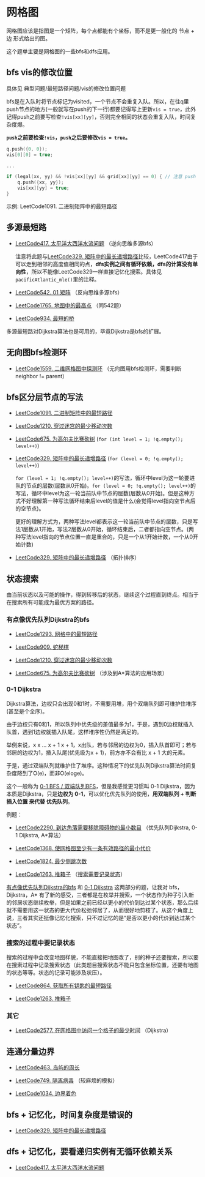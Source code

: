 # 网格图
网格图应该是指图是一个矩阵，每个点都能有个坐标，而不是更一般化的 节点 + 边 形式给出的图。

这个题单主要是网格图的一些bfs和dfs应用。

## bfs vis的修改位置
具体见 典型问题/最短路径问题/vis的修改位置问题

bfs是在入队时将节点标记为visited，一个节点不会重复入队。所以，在往q里push节点的地方(一般就写在push的下一行)都要记得写上更新`vis = true`，此外记得push之前要写检查`!vis[xx][yy]`，否则完全相同的状态会重复入队，时间复杂度爆。

**`push`之前要检查`!vis`，`push`之后要修改`vis = true`。**

```cpp
q.push({0, 0});
vis[0][0] = true;

...

if (legal(xx, yy) && !vis[xx][yy] && grid[xx][yy] == 0) { // 注意 push 之前不要忘了检查 !vis[xx][yy]
    q.push({xx, yy});
    vis[xx][yy] = true;
}
```

示例: LeetCode1091. 二进制矩阵中的最短路径

## 多源最短路
* [LeetCode417. 太平洋大西洋水流问题](https://leetcode.cn/problems/pacific-atlantic-water-flow/) （逆向思维多源bfs）

    注意将此题与[LeetCode329. 矩阵中的最长递增路径](https://leetcode.cn/problems/longest-increasing-path-in-a-matrix/)比较，LeetCode417由于可以走到相邻的高度值相同的点，**dfs实例之间有循环依赖，dfs的计算没有单向性**，所以不能像LeetCode329一样直接记忆化搜索。具体见`pacificAtlantic_mle()`里的注释。

* [LeetCode542. 01 矩阵](https://leetcode.cn/problems/01-matrix/) （反向思维多源bfs）

* [LeetCode1765. 地图中的最高点](https://leetcode.cn/problems/map-of-highest-peak/) （同542题）

* [LeetCode934. 最短的桥](https://leetcode.cn/problems/shortest-bridge/)

多源最短路对Dijkstra算法也是可用的，毕竟Dijkstra是bfs的扩展。

## 无向图bfs检测环
* [LeetCode1559. 二维网格图中探测环](https://leetcode.cn/problems/detect-cycles-in-2d-grid/) （无向图用bfs检测环，需要判断 neighbor != parent）

## bfs区分层节点的写法
* [LeetCode1091. 二进制矩阵中的最短路径](https://leetcode.cn/problems/shortest-path-in-binary-matrix/)

* [LeetCode1210. 穿过迷宫的最少移动次数](https://leetcode.cn/problems/minimum-moves-to-reach-target-with-rotations/)

* [LeetCode675. 为高尔夫比赛砍树](https://leetcode.cn/problems/cut-off-trees-for-golf-event/) (`for (int level = 1; !q.empty(); level++)`)

* [LeetCode329. 矩阵中的最长递增路径](https://leetcode.cn/problems/longest-increasing-path-in-a-matrix/) (`for (level = 0; !q.empty(); level++)`)

    `for (level = 1; !q.empty(); level++)`的写法，循环中level为这一轮要进队的节点的层数(层数从0开始)。`for (level = 0; !q.empty(); level++)`的写法，循环中level为这一轮当前队中节点的层数(层数从0开始)。但是这种方式不好理解第一种写法循环结束后level的值是什么(会觉得level指向空节点后的空节点)。

    更好的理解方式为，两种写法level都表示这一轮当前队中节点的层数，只是写法1层数从1开始，写法2层数从0开始，循环结束后，二者都指向空节点。(两种写法level指向的节点位置一直是重合的，只是一个从1开始计数，一个从0开始计数)

* [LeetCode329. 矩阵中的最长递增路径](https://leetcode.cn/problems/longest-increasing-path-in-a-matrix/) （拓扑排序）

## 状态搜索
由当前状态以及可能的操作，得到转移后的状态，继续这个过程直到终点。相当于在搜索所有可能成为最优方案的路径。

### 有点像优先队列Dijkstra的bfs
* [LeetCode1293. 网格中的最短路径](https://leetcode.cn/problems/shortest-path-in-a-grid-with-obstacles-elimination/)

* [LeetCode909. 蛇梯棋](https://leetcode.cn/problems/snakes-and-ladders/)

* [LeetCode1210. 穿过迷宫的最少移动次数](https://leetcode.cn/problems/minimum-moves-to-reach-target-with-rotations/)

* [LeetCode675. 为高尔夫比赛砍树](https://leetcode.cn/problems/cut-off-trees-for-golf-event/) （涉及到A*算法的应用场景）

### 0-1 Dijkstra
Dijkstra算法，边权只会出现0和1时，不需要用堆，用个双端队列即可维护住堆序(甚至是个全序)。

由于边权只有0和1，所以队列中优先级的差值最多为1，于是，遇到0边权就插入队首，遇到1边权就插入队尾，这样堆序性仍然是满足的。

举例来说，x x ... x + 1 x + 1，x出队，若与邻居的边权为0，插入队首即可；若与邻居的边权为1，插入队尾(优先级为x + 1)，前方亦不会有比 x + 1 大的元素。

于是，通过双端队列就维护住了堆序。这种情况下的优先队列Dijkstra算法时间复杂度降到了O(e)，而非O(eloge)。

这个一般称为 [0-1 BFS / 双端队列BFS](https://oi-wiki.org/graph/bfs/#%E5%8F%8C%E7%AB%AF%E9%98%9F%E5%88%97-bfs)，但是我感觉更习惯叫 0-1 Dijkstra，因为本质是Dijkstra，只是**边权为 0-1**，可以优化优先队列的使用，**用双端队列 + 判断插入位置 来代替 优先队列**。

例题：

* [LeetCode2290. 到达角落需要移除障碍物的最小数目](https://leetcode.cn/problems/minimum-obstacle-removal-to-reach-corner/) （优先队列Dijkstra, 0-1 Dijkstra, A*算法）

* [LeetCode1368. 使网格图至少有一条有效路径的最小代价](https://leetcode.cn/problems/minimum-cost-to-make-at-least-one-valid-path-in-a-grid/)

* [LeetCode1824. 最少侧跳次数](https://leetcode.cn/problems/minimum-sideway-jumps/)

* [LeetCode1263. 推箱子](https://leetcode.cn/problems/minimum-moves-to-move-a-box-to-their-target-location/) （[搜索需要记录状态](#搜索的过程中要记录状态)）

[有点像优先队列Dijkstra的bfs](#有点像优先队列dijkstra的bfs) 和 [0-1 Dijkstra](#0-1-dijkstra) 这两部分的题，让我对 bfs，Dijkstra，A* 有了新的感受，三者都是在枚举并搜索，一个状态作为种子引入新的邻居状态继续枚举，但是如果之前已经以更小的代价到达过某个状态，那么后续就不需要用这一状态的更大代价松弛邻居了，从而很好地剪枝了。从这个角度上说，三者其实还挺像记忆化搜索，只不过记忆的是“是否以更小的代价到达过某个状态”。

### 搜索的过程中要记录状态
搜索的过程中会改变地图样貌，不能直接把地图改了，别的种子还要搜索，所以要在搜索过程中记录搜索状态（此类题目搜索状态不能只包含坐标位置，还要有地图的状态等等。状态的记录可能涉及状压）。

* [LeetCode864. 获取所有钥匙的最短路径](https://leetcode.cn/problems/shortest-path-to-get-all-keys/)

* [LeetCode1263. 推箱子](https://leetcode.cn/problems/minimum-moves-to-move-a-box-to-their-target-location/)

### 其它
* [LeetCode2577. 在网格图中访问一个格子的最少时间](https://leetcode.cn/problems/minimum-time-to-visit-a-cell-in-a-grid/) （Dijkstra）

## 连通分量边界
* [LeetCode463. 岛屿的周长](https://leetcode.cn/problems/island-perimeter/)

* [LeetCode749. 隔离病毒](https://leetcode.cn/problems/contain-virus/) （较麻烦的模拟）

* [LeetCode1034. 边界着色](https://leetcode.cn/problems/coloring-a-border/)

## bfs + 记忆化，时间复杂度是错误的
* [LeetCode329. 矩阵中的最长递增路径](https://leetcode.cn/problems/longest-increasing-path-in-a-matrix/)

## dfs + 记忆化，要看递归实例有无循环依赖关系
* [LeetCode417. 太平洋大西洋水流问题](https://leetcode.cn/problems/pacific-atlantic-water-flow/)

